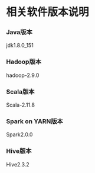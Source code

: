 相关软件版本说明
=================================================================================
### Java版本
jdk1.8.0_151

### Hadoop版本
hadoop-2.9.0

### Scala版本
Scala-2.11.8

### Spark on YARN版本
Spark2.0.0

### Hive版本
Hive2.3.2
